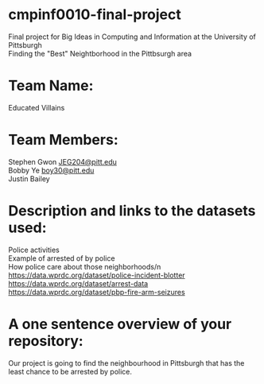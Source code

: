 # cmpinf0010-final-project
Final project for Big Ideas in Computing and Information at the University of Pittsburgh\
Finding the "Best" Neightborhood in the Pittbsurgh area

# Team Name: 
Educated Villains

# Team Members: 
Stephen Gwon JEG204@pitt.edu\
Bobby Ye boy30@pitt.edu\
Justin Bailey

# Description and links to the datasets used:
Police activities\
Example of arrested of by police\
How police care about those neighborhoods/n\
https://data.wprdc.org/dataset/police-incident-blotter \
https://data.wprdc.org/dataset/arrest-data \
https://data.wprdc.org/dataset/pbp-fire-arm-seizures

# A one sentence overview of your repository:
Our project is going to find the neighbourhood in Pittsburgh that has the least chance to be arrested by police.
